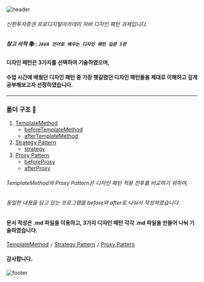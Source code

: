 ![header](https://capsule-render.vercel.app/api?type=waving&color=BAD2FF&height=200&section=header&text=java%20design%20pattern&fontSize=40&animation=fadeIn&fontAlignY=30&desc=%20ProDigitalAcademy&descAlignY=50&descAlign=50)
###### 신한투자증권 프로디지털아카데미 자바 디자인 패턴 과제입니다.
##### 참고 서적 :books: : `JAVA 언어로 배우는 디자인 패턴 입문 3판`

#### 디자인 패턴은 3가지를 선택하여 기술하였으며, 
#### 수업 시간에 배웠던 디자인 패턴 중 가장 헷갈렸던 디자인 패턴들을 제대로 이해하고 깊게 공부해보고자 선정하였습니다. 

***

### 폴더 구조 :open_file_folder:
1. [TemplateMethod](Lee-Juhyun/TEMPLATE.md)
   - [beforeTemplateMethod](Lee-Juhyun/beforeTemplateMethod) 
   - [afterTemplateMethod](Lee-Juhyun/afterTemplateMethod) 
2. [Strategy Pattern](Lee-Juhyun/STRATEGY.md)
   - [strategy](Lee-Juhyun/strategy) 
3. [Proxy Pattern](Lee-Juhyun/PROXY.md)
   - [beforeProxy](Lee-Juhyun/beforeProxy) 
   - [afterProxy](Lee-Juhyun/afterProxy)
  
###### TemplateMethod와 Proxy Pattern은 디자인 패턴 적용 전후를 비교하기 위하여, 
###### 동일한 내용을 담고 있는 프로그램을 before와 after로 나눠서 작성하였습니다. 

#### 문서 작성은 .md 파일을 이용하고, 3가지 디자인 패턴 각각 .md 파일을 만들어 나눠 기술하였습니다.
[TemplateMethod](Lee-Juhyun/TEMPLATE.md) `/`
[Strategy Pattern](Lee-Juhyun/STRATEGY.md) `/`
[Proxy Pattern](Lee-Juhyun/PROXY.md)

#### 감사합니다.

![footer](https://capsule-render.vercel.app/api?type=waving&color=BAD2FF&height=200&section=footer&animation=fadeIn)
